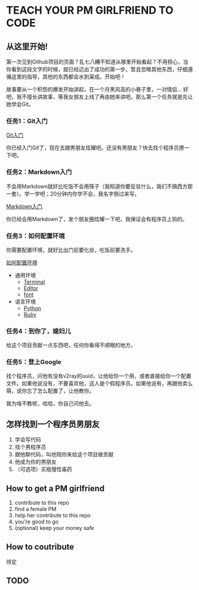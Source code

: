 # TEACH YOUR PM GIRLFRIEND TO CODE

## 从这里开始!

第一次见到Github项目的页面？乱七八糟不知道从哪里开始看起？不用担心，当你看到这段文字的时候，就已经迈出了成功的第一步。暂且忽略其他东西，仔细遵循这里的指导，其他的东西都会水到渠成。开始吧！

故事要从一个积怨的爆发开始讲起，在一个月黑风高的小巷子里，一对情侣... 好吧，我不擅长讲故事，等我女朋友上线了再由她来讲吧。那么第一个任务就是先让她学会Git。

### 任务1：Git入门

[Git入门](./docs/git_tutorial.md)

你已经入门Git了，现在去跟男朋友炫耀吧。还没有男朋友？快去找个程序员撩一下吧。

### 任务2：Markdown入门

不会用Markdown就好比吃饭不会用筷子（我知道你要反驳什么，我们不搞西方那一套）。学一学吧；20分钟内你学不会，我名字倒过来写。

[Markdown入门](./docs/markdown_tutorial.md)

你已经会用Markdown了，发个朋友圈炫耀一下吧，我保证会有程序员上钩的。

### 任务3：如何配置环境

你需要配置环境，就好比出门前要化妆，吃饭前要洗手。

[如何配置环境](./docs/env_setting.md)

- 通用环境
  - [Terminal](./docs/env/terminal.md)
  - [Editor](./docs/env/editor.md)
  - [font](./docs/env/font.md)
- 语言环境
  - [Python](./docs/env/python.md)
  - [Ruby](./docs/env/ruby.md)

### 任务4：到你了，媳妇儿

给这个项目贡献一点东西吧，任何你看得不顺眼的地方。

### 任务5：登上Google

找个程序员，问他有没有v2ray的uuid，让他给你一个用，或者直接给你一个配置文件。如果他说没有，不要喜欢他，这人是个假程序员。如果他说有，再跟他卖么萌，说你忘了怎么配置了，让他教你。

我为啥不教呢，哈哈，你自己问他去。

## 怎样找到一个程序员男朋友

1. 学会写代码
2. 找个男程序员
3. 跟他聊代码，叫他陪你来给这个项目做贡献
4. 他成为你的男朋友
5. （可选项）买瓶慢性毒药

## How to get a PM girlfriend

1. contribute to this repo
2. find a female PM
3. help her contribute to this repo
4. you're good to go
5. (optional) keep your money safe

## How to coutribute

待定

## TODO

